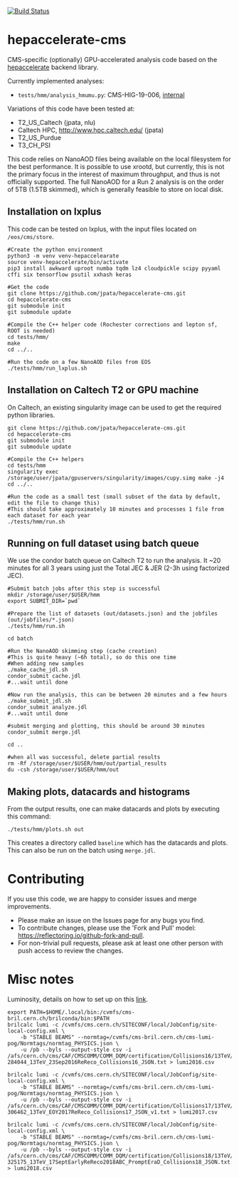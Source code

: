 [![Build Status](https://travis-ci.com/jpata/hepaccelerate-cms.svg?branch=master)](https://travis-ci.com/jpata/hepaccelerate-cms)

# hepaccelerate-cms

CMS-specific (optionally) GPU-accelerated analysis code based on the [hepaccelerate](https://github.com/hepaccelerate/hepaccelerate) backend library.

Currently implemented analyses:
- `tests/hmm/analysis_hmumu.py`: CMS-HIG-19-006, [internal](http://cms.cern.ch/iCMS/analysisadmin/cadilines?line=HIG-19-006&tp=an&id=2254&ancode=HIG-19-006)

Variations of this code have been tested at:
- T2_US_Caltech (jpata, nlu)
- Caltech HPC, http://www.hpc.caltech.edu/ (jpata)
- T2_US_Purdue
- T3_CH_PSI

This code relies on NanoAOD files being available on the local filesystem for the best performance. It is possible to use xrootd, but currently, this is not the primary focus in the interest of maximum throughput, and thus is not officially supported. The full NanoAOD for a Run 2 analysis is on the order of 5TB (1.5TB skimmed), which is generally feasible to store on local disk.

## Installation on lxplus

This code can be tested on lxplus, with the input files located on `/eos/cms/store`.
~~~
#Create the python environment
python3 -m venv venv-hepaccelearate
source venv-hepaccelerate/bin/activate
pip3 install awkward uproot numba tqdm lz4 cloudpickle scipy pyyaml cffi six tensorflow psutil xxhash keras

#Get the code
git clone https://github.com/jpata/hepaccelerate-cms.git
cd hepaccelerate-cms
git submodule init
git submodule update

#Compile the C++ helper code (Rochester corrections and lepton sf, ROOT is needed)
cd tests/hmm/
make
cd ../..

#Run the code on a few NanoAOD files from EOS
./tests/hmm/run_lxplus.sh
~~~

## Installation on Caltech T2 or GPU machine

On Caltech, an existing singularity image can be used to get the required python libraries.
~~~
git clone https://github.com/jpata/hepaccelerate-cms.git
cd hepaccelerate-cms
git submodule init
git submodule update

#Compile the C++ helpers
cd tests/hmm
singularity exec /storage/user/jpata/gpuservers/singularity/images/cupy.simg make -j4
cd ../..

#Run the code as a small test (small subset of the data by default, edit the file to change this)
#This should take approximately 10 minutes and processes 1 file from each dataset for each year
./tests/hmm/run.sh
~~~

## Running on full dataset using batch queue
We use the condor batch queue on Caltech T2 to run the analysis. It ~20 minutes for all 3 years using just the Total JEC & JER (2-3h using factorized JEC).

~~~
#Submit batch jobs after this step is successful
mkdir /storage/user/$USER/hmm
export SUBMIT_DIR=`pwd`

#Prepare the list of datasets (out/datasets.json) and the jobfiles (out/jobfiles/*.json) 
./tests/hmm/run.sh

cd batch

#Run the NanoAOD skimming step (cache creation)
#This is quite heavy (~6h total), so do this one time
#When adding new samples
./make_cache_jdl.sh
condor_submit cache.jdl
#...wait until done

#Now run the analysis, this can be between 20 minutes and a few hours
./make_submit_jdl.sh
condor_submit analyze.jdl
#...wait until done

#submit merging and plotting, this should be around 30 minutes
condor_submit merge.jdl

cd ..

#when all was successful, delete partial results
rm -Rf /storage/user/$USER/hmm/out/partial_results
du -csh /storage/user/$USER/hmm/out
~~~

## Making plots, datacards and histograms
From the output results, one can make datacards and plots by executing this command:
~~~
./tests/hmm/plots.sh out
~~~
This creates a directory called `baseline` which has the datacards and plots. This can also be run on the batch using `merge.jdl`.

# Contributing
If you use this code, we are happy to consider issues and merge improvements.
- Please make an issue on the Issues page for any bugs you find.
- To contribute changes, please use the 'Fork and Pull' model: https://reflectoring.io/github-fork-and-pull.
- For non-trivial pull requests, please ask at least one other person with push access to review the changes.

# Misc notes
Luminosity, details on how to set up on this [link](https://cms-service-lumi.web.cern.ch/cms-service-lumi/brilwsdoc.html).
~~~
export PATH=$HOME/.local/bin:/cvmfs/cms-bril.cern.ch/brilconda/bin:$PATH
brilcalc lumi -c /cvmfs/cms.cern.ch/SITECONF/local/JobConfig/site-local-config.xml \
    -b "STABLE BEAMS" --normtag=/cvmfs/cms-bril.cern.ch/cms-lumi-pog/Normtags/normtag_PHYSICS.json \
    -u /pb --byls --output-style csv -i /afs/cern.ch/cms/CAF/CMSCOMM/COMM_DQM/certification/Collisions16/13TeV/ReReco/Final/Cert_271036-284044_13TeV_23Sep2016ReReco_Collisions16_JSON.txt > lumi2016.csv

brilcalc lumi -c /cvmfs/cms.cern.ch/SITECONF/local/JobConfig/site-local-config.xml \
    -b "STABLE BEAMS" --normtag=/cvmfs/cms-bril.cern.ch/cms-lumi-pog/Normtags/normtag_PHYSICS.json \
    -u /pb --byls --output-style csv -i /afs/cern.ch/cms/CAF/CMSCOMM/COMM_DQM/certification/Collisions17/13TeV/ReReco/Cert_294927-306462_13TeV_EOY2017ReReco_Collisions17_JSON_v1.txt > lumi2017.csv

brilcalc lumi -c /cvmfs/cms.cern.ch/SITECONF/local/JobConfig/site-local-config.xml \
    -b "STABLE BEAMS" --normtag=/cvmfs/cms-bril.cern.ch/cms-lumi-pog/Normtags/normtag_PHYSICS.json \
    -u /pb --byls --output-style csv -i /afs/cern.ch/cms/CAF/CMSCOMM/COMM_DQM/certification/Collisions18/13TeV/ReReco/Cert_314472-325175_13TeV_17SeptEarlyReReco2018ABC_PromptEraD_Collisions18_JSON.txt > lumi2018.csv
~~~

